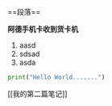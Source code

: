 ==段落==


**阿德手机卡收到货卡机**


1. aasd
2. sdsad
3. asda



```python
print("Hello World.......")
```




[[我的第二篇笔记]]

[^1]: dahdkasda
	
	dasdadasd
